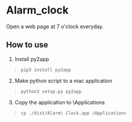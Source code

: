 # Alarm_clock
Open a web page at 7 o'clock everyday.

## How to use
1. Install py2app
>```pip3 install py2app```
2. Make python script to a mac application
>```python3 setup.py py2app```
3. Copy the application to \Applications
>```cp ./dist/Alarm\ Clock.app /Applications```
